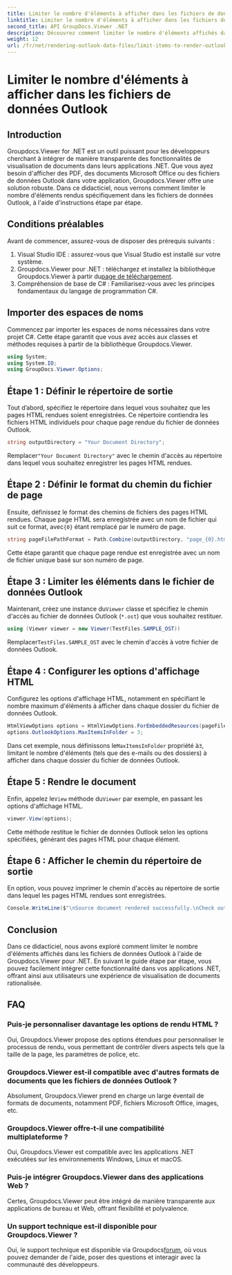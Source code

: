 ```yaml
---
title: Limiter le nombre d'éléments à afficher dans les fichiers de données Outlook
linktitle: Limiter le nombre d'éléments à afficher dans les fichiers de données Outlook
second_title: API GroupDocs.Viewer .NET
description: Découvrez comment limiter le nombre d'éléments affichés dans les fichiers de données Outlook à l'aide de Groupdocs.Viewer pour .NET. Suivez notre étape par étape pour une intégration transparente.
weight: 12
url: /fr/net/rendering-outlook-data-files/limit-items-to-render-outlook-data-files/
---
```


# Limiter le nombre d'éléments à afficher dans les fichiers de données Outlook

## Introduction
Groupdocs.Viewer for .NET est un outil puissant pour les développeurs cherchant à intégrer de manière transparente des fonctionnalités de visualisation de documents dans leurs applications .NET. Que vous ayez besoin d'afficher des PDF, des documents Microsoft Office ou des fichiers de données Outlook dans votre application, Groupdocs.Viewer offre une solution robuste. Dans ce didacticiel, nous verrons comment limiter le nombre d'éléments rendus spécifiquement dans les fichiers de données Outlook, à l'aide d'instructions étape par étape.
## Conditions préalables
Avant de commencer, assurez-vous de disposer des prérequis suivants :
1. Visual Studio IDE : assurez-vous que Visual Studio est installé sur votre système.
2.  Groupdocs.Viewer pour .NET : téléchargez et installez la bibliothèque Groupdocs.Viewer à partir du[page de téléchargement](https://releases.groupdocs.com/viewer/net/).
3. Compréhension de base de C# : Familiarisez-vous avec les principes fondamentaux du langage de programmation C#.

## Importer des espaces de noms
Commencez par importer les espaces de noms nécessaires dans votre projet C#. Cette étape garantit que vous avez accès aux classes et méthodes requises à partir de la bibliothèque Groupdocs.Viewer.
```csharp
using System;
using System.IO;
using GroupDocs.Viewer.Options;
```
## Étape 1 : Définir le répertoire de sortie
Tout d’abord, spécifiez le répertoire dans lequel vous souhaitez que les pages HTML rendues soient enregistrées. Ce répertoire contiendra les fichiers HTML individuels pour chaque page rendue du fichier de données Outlook.
```csharp
string outputDirectory = "Your Document Directory";
```
 Remplacer`"Your Document Directory"` avec le chemin d'accès au répertoire dans lequel vous souhaitez enregistrer les pages HTML rendues.
## Étape 2 : Définir le format du chemin du fichier de page
 Ensuite, définissez le format des chemins de fichiers des pages HTML rendues. Chaque page HTML sera enregistrée avec un nom de fichier qui suit ce format, avec`{0}` étant remplacé par le numéro de page.
```csharp
string pageFilePathFormat = Path.Combine(outputDirectory, "page_{0}.html");
```
Cette étape garantit que chaque page rendue est enregistrée avec un nom de fichier unique basé sur son numéro de page.
## Étape 3 : Limiter les éléments dans le fichier de données Outlook
 Maintenant, créez une instance du`Viewer` classe et spécifiez le chemin d'accès au fichier de données Outlook (`*.ost`) que vous souhaitez restituer.
```csharp
using (Viewer viewer = new Viewer(TestFiles.SAMPLE_OST))
```
 Remplacer`TestFiles.SAMPLE_OST` avec le chemin d'accès à votre fichier de données Outlook.
## Étape 4 : Configurer les options d'affichage HTML
Configurez les options d'affichage HTML, notamment en spécifiant le nombre maximum d'éléments à afficher dans chaque dossier du fichier de données Outlook.
```csharp
HtmlViewOptions options = HtmlViewOptions.ForEmbeddedResources(pageFilePathFormat);
options.OutlookOptions.MaxItemsInFolder = 3;
```
 Dans cet exemple, nous définissons le`MaxItemsInFolder` propriété à`3`, limitant le nombre d'éléments (tels que des e-mails ou des dossiers) à afficher dans chaque dossier du fichier de données Outlook.
## Étape 5 : Rendre le document
 Enfin, appelez le`View` méthode du`Viewer` par exemple, en passant les options d'affichage HTML.
```csharp
viewer.View(options);
```
Cette méthode restitue le fichier de données Outlook selon les options spécifiées, générant des pages HTML pour chaque élément.
## Étape 6 : Afficher le chemin du répertoire de sortie
En option, vous pouvez imprimer le chemin d'accès au répertoire de sortie dans lequel les pages HTML rendues sont enregistrées.
```csharp
Console.WriteLine($"\nSource document rendered successfully.\nCheck output in {outputDirectory}.");
```

## Conclusion
Dans ce didacticiel, nous avons exploré comment limiter le nombre d'éléments affichés dans les fichiers de données Outlook à l'aide de Groupdocs.Viewer pour .NET. En suivant le guide étape par étape, vous pouvez facilement intégrer cette fonctionnalité dans vos applications .NET, offrant ainsi aux utilisateurs une expérience de visualisation de documents rationalisée.
## FAQ
### Puis-je personnaliser davantage les options de rendu HTML ?
Oui, Groupdocs.Viewer propose des options étendues pour personnaliser le processus de rendu, vous permettant de contrôler divers aspects tels que la taille de la page, les paramètres de police, etc.
### Groupdocs.Viewer est-il compatible avec d'autres formats de documents que les fichiers de données Outlook ?
Absolument, Groupdocs.Viewer prend en charge un large éventail de formats de documents, notamment PDF, fichiers Microsoft Office, images, etc.
### Groupdocs.Viewer offre-t-il une compatibilité multiplateforme ?
Oui, Groupdocs.Viewer est compatible avec les applications .NET exécutées sur les environnements Windows, Linux et macOS.
### Puis-je intégrer Groupdocs.Viewer dans des applications Web ?
Certes, Groupdocs.Viewer peut être intégré de manière transparente aux applications de bureau et Web, offrant flexibilité et polyvalence.
### Un support technique est-il disponible pour Groupdocs.Viewer ?
 Oui, le support technique est disponible via Groupdocs[forum](https://forum.groupdocs.com/c/viewer/9), où vous pouvez demander de l'aide, poser des questions et interagir avec la communauté des développeurs.